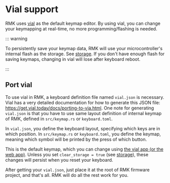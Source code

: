 # Vial support

RMK uses [vial](https://get.vial.today/) as the default keymap editor. By using vial, you can change your keymapping at real-time, no more programming/flashing is needed.

::: warning

To persistently save your keymap data, RMK will use your microcontroller's internal flash as the storage. See [storage](./configuration/storage.md). If you don't have enough flash for saving keymaps, changing in vial will lose after keyboard reboot.

:::

## Port vial

To use vial in RMK, a keyboard definition file named `vial.json` is necessary. Vial has a very detailed documentation for how to generate this JSON file: <https://get.vial.today/docs/porting-to-via.html>. One note for generating `vial.json` is that you have to use same layout definition of internal keymap of RMK, defined in `src/keymap.rs` or `keyboard.toml`.

In `vial.json`, you define the keyboard layout, specifying which keys are in which position. In `src/keymap.rs` or `keyboard.toml`, you define the keymap, meaning which symbol will be printed by the press of which button.

This is the default keymap, which you can change using [the vial app (or the web app)](https://get.vial.today). Unless you set `clear_storage = true` (see [storage](./configuration/storage.md)), these changes will persist when you reset your keyboard.

After getting your `vial.json`, just place it at the root of RMK firmware project, and that's all. RMK will do all the rest work for you.
